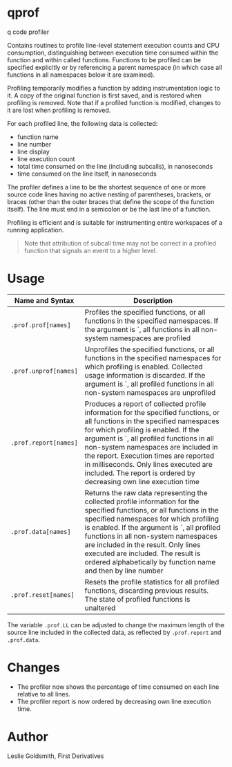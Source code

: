 # qprof

q code profiler

Contains routines to profile line-level statement execution counts and CPU
consumption, distinguishing between execution time consumed within the
function and within called functions.  Functions to be profiled can be specified
explicitly or by referencing a parent namespace (in which case
all functions in all namespaces below it are examined).
	
Profiling temporarily modifies a function by adding
instrumentation logic to it.  A copy of the original function
is first saved, and is restored when profiling is removed.
Note that if a profiled function is modified, changes to it
are lost when profiling is removed.

For each profiled line, the following data is collected:

* function name
* line number
* line display
* line execution count
* total time consumed on the line (including subcalls), in nanoseconds
* time consumed on the line itself, in nanoseconds

The profiler defines a line to be the shortest sequence of one or more source code lines
having no active nesting of parentheses, brackets, or braces (other
than the outer braces that define the scope of the function itself). The line
must end in a semicolon or be the last line of a function.

Profiling is efficient and is suitable for instrumenting entire workspaces of a running application.

> Note that attribution of subcall time may not be correct in a profiled
function that signals an event to a higher level.

# Usage

| Name and Syntax | Description |
| --------------- | ----------- |
| `.prof.prof[names]` | Profiles the specified functions, or all functions in the specified namespaces. If the argument is \`, all functions in all non-system namespaces are profiled |
| `.prof.unprof[names]` | Unprofiles the specified functions, or all functions in the specified namespaces for which profiling is enabled. Collected usage information is discarded. If the argument is \`, all profiled functions in all non-system namespaces are unprofiled |
| `.prof.report[names]` | Produces a report of collected profile information for the specified functions, or all functions in the specified namespaces for which profiling is enabled. If the argument is \`, all profiled functions in all non-system namespaces are included in the report. Execution times are reported in milliseconds. Only lines executed are included. The report is ordered by decreasing own line execution time |
| `.prof.data[names]` | Returns the raw data representing the collected profile information for the specified functions, or all functions in the specified namespaces for which profiling is enabled. If the argument is \`, all profiled functions in all non-system namespaces are included in the result. Only lines executed are included. The result is ordered alphabetically by function name and then by line number |
| `.prof.reset[names]` | Resets the profile statistics for all profiled functions, discarding previous results. The state of profiled functions is unaltered |

The variable `.prof.LL` can be adjusted to change the maximum length of the source line included in the collected data, as reflected by `.prof.report` and `.prof.data`.

# Changes

* The profiler now shows the percentage of time consumed on each line relative to all lines.
* The profiler report is now ordered by decreasing own line execution time.

# Author

Leslie Goldsmith, First Derivatives
